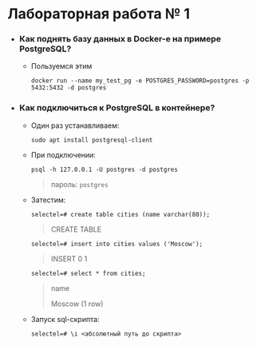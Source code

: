 # Лабораторная работа № 1

- ### Как поднять базу данных в Docker-е на примере PostgreSQL?

  - Пользуемся этим

    `docker run --name my_test_pg -e POSTGRES_PASSWORD=postgres -p 5432:5432 -d postgres`

- ### Как подключиться к PostgreSQL в контейнере?

  - Один раз устанавливаем:

    `sudo apt install postgresql-client`

  - При подключении:

    `psql -h 127.0.0.1 -U postgres -d postgres`

    > пароль: `postgres`

  - Затестим:

    `selectel=# create table cities (name varchar(80));`

    > CREATE TABLE

    `selectel=# insert into cities values ('Moscow');`

    > INSERT 0 1

    `selectel=# select * from cities;`

    >   name
    >
    > Moscow
    > (1 row)

  - Запуск sql-скрипта:

    `selectel=# \i <абсолютный путь до скрипта>`